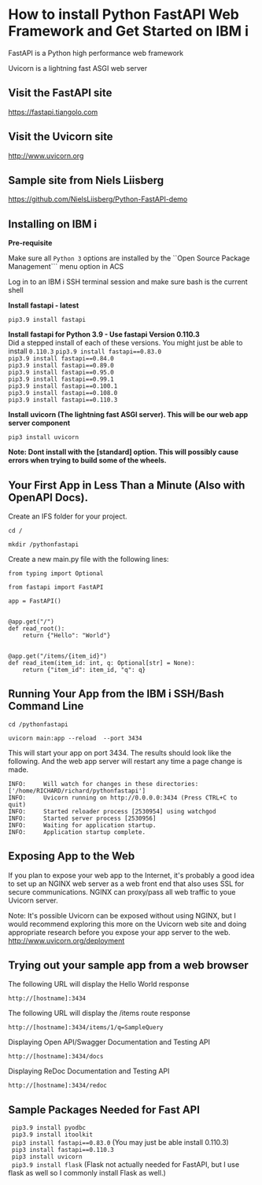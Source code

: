 # How to install Python FastAPI Web Framework and Get Started on IBM i 
FastAPI is a Python high performance web framework

Uvicorn is a lightning fast ASGI web server

## Visit the FastAPI site
https://fastapi.tiangolo.com

## Visit the Uvicorn site
http://www.uvicorn.org  

## Sample site from Niels Liisberg  
https://github.com/NielsLiisberg/Python-FastAPI-demo     

## Installing on IBM i 

**Pre-requisite**

Make sure all ```Python 3``` options are installed by the ``Open Source Package Management``` menu option in ACS

Log in to an IBM i SSH terminal session and make sure bash is the current shell

**Install fastapi - latest**

```pip3.9 install fastapi```

**Install fastapi for Python 3.9 - Use fastapi Version 0.110.3**   
Did a stepped install of each of these versions. You might just be able to install ```0.110.3```
```pip3.9 install fastapi==0.83.0```   
```pip3.9 install fastapi==0.84.0```   
```pip3.9 install fastapi==0.89.0```   
```pip3.9 install fastapi==0.95.0```   
```pip3.9 install fastapi==0.99.1```   
```pip3.9 install fastapi==0.100.1```   
```pip3.9 install fastapi==0.108.0```   
```pip3.9 install fastapi==0.110.3```   
    
**Install uvicorn (The lightning fast ASGI server). This will be our web app server component**

```pip3 install uvicorn```  

**Note: Dont install with the [standard] option. This will possibly cause errors when trying to build some of the wheels.**

## Your First App in Less Than a Minute (Also with OpenAPI Docs).

Create an IFS folder for your project. 
```
cd /

mkdir /pythonfastapi
```

Create a new main.py file with the following lines:

```
from typing import Optional

from fastapi import FastAPI

app = FastAPI()


@app.get("/")
def read_root():
    return {"Hello": "World"}


@app.get("/items/{item_id}")
def read_item(item_id: int, q: Optional[str] = None):
    return {"item_id": item_id, "q": q}
```


## Running Your App from the IBM i SSH/Bash Command Line

```
cd /pythonfastapi

uvicorn main:app --reload  --port 3434
```

This will start your app on port 3434. The results should look like the following. And the web app server will restart any time a page change is made.

```
INFO:     Will watch for changes in these directories: ['/home/RICHARD/richard/pythonfastapi']
INFO:     Uvicorn running on http://0.0.0.0:3434 (Press CTRL+C to quit)
INFO:     Started reloader process [2530954] using watchgod
INFO:     Started server process [2530956]
INFO:     Waiting for application startup.
INFO:     Application startup complete.
```

## Exposing App to the Web
If you plan to expose your web app to the Internet, it's probably a good idea to set up an NGINX web server as a web front end that also uses SSL for secure communications. NGINX can proxy/pass all web traffic to youe Uvicorn server. 

Note: It's possible Uvicorn can be exposed without using NGINX, but I would recommend exploring this more on the Uvicorn web site and doing appropriate research before you expose your app server to the web. http://www.uvicorn.org/deployment


## Trying out your sample app from a web browser

The following URL will display the Hello World response

```http://[hostname]:3434```   

The following URL will display the /items route response

```http://[hostname]:3434/items/1/q=SampleQuery```   

Displaying Open API/Swagger Documentation and Testing API

```http://[hostname]:3434/docs```  

Displaying ReDoc Documentation and Testing API

```http://[hostname]:3434/redoc```  

## Sample Packages Needed for Fast API
``` pip3.9 install pyodbc```   
``` pip3.9 install itoolkit```   
``` pip3 install fastapi==0.83.0``` (You may just be able install 0.110.3)     
``` pip3 install fastapi==0.110.3```    
``` pip3 install uvicorn```    
``` pip3.9 install flask``` (Flask not actually needed for FastAPI, but I use flask as well so I commonly install Flask as well.)    






